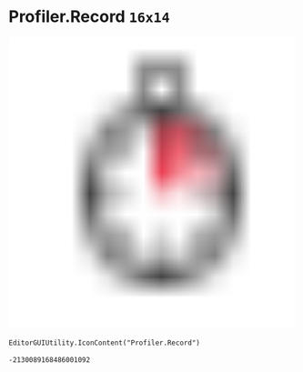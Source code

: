 # Profiler.Record `16x14`
<img src="/img/Profiler.Record.png" width=512 height=512>

``` CSharp
EditorGUIUtility.IconContent("Profiler.Record")
```
```
-2130089168486001092
```
